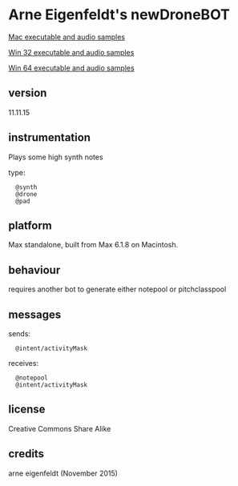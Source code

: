 # Arne Eigenfeldt's newDroneBOT #

[Mac executable and audio samples](https://www.sfu.ca/musebots/Musebot_Test_Suite/Musebots/Keys_Pads_generators/ae_newDroneBOT.zip)

[Win 32 executable and audio samples](https://www.sfu.ca/musebots/Musebot_Test_Suite/Musebots_Win32/Keys_Pads_generators/ae_newDroneBOT_w32.zip)

[Win 64 executable and audio samples](https://www.sfu.ca/musebots/Musebot_Test_Suite/Musebots_Win64/Keys_Pads_generators/ae_newDroneBOT_w64.zip)

## version ##

11.11.15

## instrumentation ##

Plays some high synth notes

type:

      @synth
      @drone
      @pad

## platform ##

Max standalone, built from Max 6.1.8 on Macintosh.

## behaviour ##

requires another bot to generate either notepool or pitchclasspool

## messages ##

sends:

      @intent/activityMask

receives:

      @notepool
      @intent/activityMask

## license ##

Creative Commons Share Alike

## credits ##

arne eigenfeldt (November 2015)
